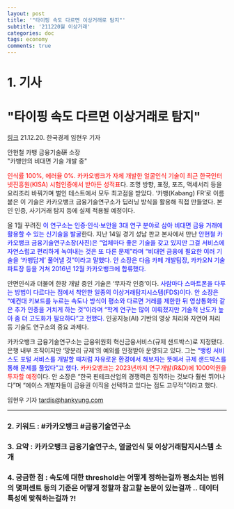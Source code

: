 ```yaml
---
layout: post
title: '"타이핑 속도 다르면 이상거래로 탐지"'
subtitle: '211220월 이상거래'
categories: doc
tags: economy
comments: true
---
```


# 1. 기사

"타이핑 속도 다르면 이상거래로 탐지"
==========
[링크](https://news.naver.com/main/read.naver?mode=LPOD&mid=sec&oid=015&aid=0004642389)
21.12.20. 한국경제 임현우 기자   

안현철 카뱅 금융기술硏 소장   
"카뱅만의 비대면 기술 개발 중"   

<span style="color:red">인식률 100%, 에러율 0%. 카카오뱅크가 자체 개발한 얼굴인식 기술이 최근 한국인터넷진흥원(KISA) 시험인증에서 받아든 성적표</span>다. 조명 방향, 표정, 포즈, 액세서리 등을 요리조리 바꿔가며 벌인 테스트에서 모두 최고점을 받았다. ‘카뱅(Kabang) FR’로 이름 붙은 이 기술은 카카오뱅크 금융기술연구소가 딥러닝 방식을 활용해 직접 만들었다. 본인 인증, 사기거래 탐지 등에 실제 적용될 예정이다.   

올 1월 꾸려진 <span style="color:blue">이 연구소는 인증·인식·보안을 3대 연구 분야로 삼아 비대면 금융 거래에 활용할 수 있는 신기술을 발굴</span>한다. 지난 14일 경기 성남 판교 본사에서 만난 <span style="color:blue">안현철 카카오뱅크 금융기술연구소장(사진)은 “업체마다 좋은 기술을 갖고 있지만 그걸 서비스에 자연스럽고 편리하게 녹여내는 것은 또 다른 문제”라며 “비대면 금융에 필요한 여러 기술을 ‘카뱅답게’ 풀어낼 것”이라고 말했다. 안 소장은 다음 카페 개발팀장, 카카오N 기술파트장 등을 거쳐 2016년 12월 카카오뱅크에 합류했다.</span>   

안면인식과 더불어 한창 개발 중인 기술은 ‘무자각 인증’이다. <span style="color:blue">사람마다 스마트폰을 다루는 방법이 다르다는 점에서 착안한 일종의 이상거래탐지시스템(FDS)이다. 안 소장은 “예컨대 키보드를 누르는 속도나 방식이 평소와 다르면 거래를 제한한 뒤 영상통화와 같은 추가 인증을 거치게 하는 것”이라며 “학계 연구는 많이 이뤄졌지만 기술적 난도가 높아 좀 더 고도화가 필요하다”고 전했다.</span> 인공지능(AI) 기반의 영상 처리와 자연어 처리 등 기술도 연구소의 중요 과제다.   

카카오뱅크 금융기술연구소는 금융위원회 혁신금융서비스(규제 샌드박스)로 지정됐다. 은행 내부 조직이지만 ‘망분리 규제’의 예외를 인정받아 운영되고 있다. 그는 <span style="color:blue">“뱅킹 서비스도 포털 서비스를 개발할 때처럼 자유로운 환경에서 해보자는 뜻에서 규제 샌드박스를 통해 문제를 풀었다”고 했다.</span> <span style="color:red">카카오뱅크는 2023년까지 연구개발(R&D)에 1000억원을 투자할 예정</span>이다. 안 소장은 “한국 핀테크산업의 경쟁력은 짐작하는 것보다 훨씬 뛰어나다”며 “에이스 개발자들이 금융권 이직을 선택하고 있다는 점도 고무적”이라고 했다.   

임현우 기자 tardis@hankyung.com   

* * *

### 2. 키워드 : \#카카오뱅크 \#금융기술연구소
### 3. 요약 : 카카오뱅크 금융기술연구소, 얼굴인식 및 이상거래탐지시스템 소개
### 4. 궁금한 점 : 속도에 대한 threshold는 어떻게 정하는걸까 평소치는 범위의 몇퍼센트 등의 기준은 어떻게 정할까 참고할 논문이 있는걸까 .. 데이터 특성에 맞춰하는걸까 ?!
